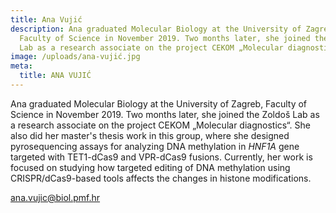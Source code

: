 ```yaml
---
title: Ana Vujić
description: Ana graduated Molecular Biology at the University of Zagreb,
  Faculty of Science in November 2019. Two months later, she joined the Zoldoš
  Lab as a research associate on the project CEKOM „Molecular diagnostics".
image: /uploads/ana-vujić.jpg
meta:
  title: ANA VUJIĆ
---
```

Ana graduated Molecular Biology at the University of Zagreb, Faculty of Science in November 2019. Two months later, she joined the Zoldoš Lab as a research associate on the project CEKOM „Molecular diagnostics“. She also did her master's thesis work in this group, where she designed pyrosequencing assays for analyzing DNA methylation in *HNF1A* gene targeted with TET1-dCas9 and VPR-dCas9 fusions. Currently, her work is focused on studying how targeted editing of DNA methylation using CRISPR/dCas9-based tools affects the changes in histone modifications.

[ana.vujic@biol.pmf.hr](mailto:ana.vujic@biol.pmf.hr)